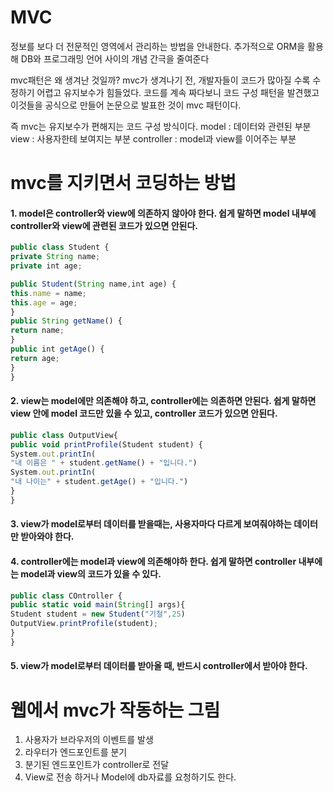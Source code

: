 # MVC

정보를 보다 더 전문적인 영역에서 관리하는 방법을 안내한다.
추가적으로 ORM을 활용해 DB와 프로그래밍 언어 사이의 개념 간극을 줄여준다

mvc패턴은 왜 생겨난 것일까?
mvc가 생겨나기 전, 개발자들이 코드가 많아질 수록 수정하기 어렵고 유지보수가 힘들었다.
코드를 계속 짜다보니 코드 구성 패턴을 발견했고 이것들을 공식으로 만들어 논문으로 발표한 것이 mvc 패턴이다.

즉 mvc는 유지보수가 편해지는 코드 구성 방식이다.
model : 데이터와 관련된 부분
view : 사용자한테 보여지는 부분
controller : model과 view를 이어주는 부분

# mvc를 지키면서 코딩하는 방법
#### 1. model은 controller와 view에 의존하지 않아야 한다. 쉽게 말하면 model 내부에 controller와 view에 관련된 코드가 있으면 안된다.
```jsx
public class Student {
private String name;
private int age;

public Student(String name,int age) {
this.name = name;
this.age = age;
}
public String getName() {
return name;
}
public int getAge() {
return age;
}
}
```
#### 2. view는 model에만 의존해야 하고, controller에는 의존하면 안된다. 쉽게 말하면 view 안에 model 코드만 있을 수 있고, controller 코드가 있으면 안된다.
```jsx
public class OutputView{
public void printProfile(Student student) {
System.out.printIn(
"내 이름은 " + student.getName() + "입니다.")
System.out.printIn(
"내 나이는" + student.getAge() + "입니다.")
}
}
```
#### 3. view가 model로부터 데이터를 받을때는, 사용자마다 다르게 보여줘야하는 데이터만 받아와야 한다.
#### 4. controller에는 model과 view에 의존해야하 한다. 쉽게 말하면 controller 내부에는 model과 view의 코드가 있을 수 있다.
```jsx
public class COntroller {
public static void main(String[] args){
Student student = new Student("기철",25)
OutputView.printProfile(student);
}
}
```
#### 5. view가 model로부터 데이터를 받아올 때, 반드시 controller에서 받아야 한다.

# 웹에서 mvc가 작동하는 그림

1. 사용자가 브라우저의 이벤트를 발생
2. 라우터가 엔드포인트를 분기
3. 분기된 엔드포인트가 controller로 전달
4. View로 전송 하거나 Model에 db자료를 요청하기도 한다.


